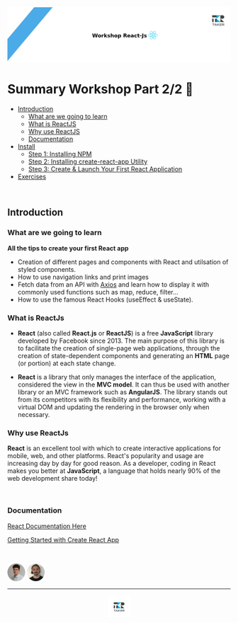 <img src=".assets/intro-bar.png">

# Summary Workshop Part 2/2 :bookmark_tabs:
- [Introduction](#introduction)
  - [What are we going to learn](#what-are-we-going-to-learn)
  - [What is ReactJS](#what-is-reactjs)
  - [Why use ReactJS](#why-use-reactjs)
  - [Documentation](#documentation)
- [Install](install/README.md#install)
  - [Step 1: Installing NPM](install/README.md#step-1-installing-npm)
  - [Step 2: Installing create-react-app Utility](install/README.md#step-2-installing-create-react-app-utility)
  - [Step 3: Create & Launch Your First React Application](install/README.md#step-3-create--launch-your-first-react-application)
- [Exercises](exercises/README.md#exercises)


<br>

## Introduction

### What are we going to learn

**All the tips to create your first React app**
- Creation of different pages and components with React and utilsation of styled components.
- How to use navigation links and print images
- Fetch data from an API with [Axios](https://axios-http.com/docs/intro) and learn how to display it with commonly used functions such as map, reduce, filter...
- How to use the famous React Hooks (useEffect & useState).

### What is ReactJs

- **React** (also called **React.js** or **ReactJS**) is a free **JavaScript** library developed by Facebook since 2013. The main purpose of this library is to facilitate the creation of single-page web applications, through the creation of state-dependent components and generating an **HTML** page (or portion) at each state change.

- **React** is a library that only manages the interface of the application, considered the view in the **MVC model**. It can thus be used with another library or an MVC framework such as **AngularJS**. The library stands out from its competitors with its flexibility and performance, working with a virtual DOM and updating the rendering in the browser only when necessary.

### Why use ReactJs

**React** is an excellent tool with which to create interactive applications for mobile, web, and other platforms. React's popularity and usage are increasing day by day for good reason. As a developer, coding in React makes you better at **JavaScript**, a language that holds nearly 90% of the web development share today!

<br>

### Documentation

[React Documentation Here](https://reactjs.org/)

[Getting Started with Create React App](Documentation/README.md#getting-started-with-create-react-app)

<br>

<a href="https://github.com/Clement-Fernandes" target="_blank"><img src=".assets/clement-picture.png" width="40"></a>
<a href="https://github.com/victorpalle" target="_blank"><img src=".assets/victor-picture.png" width="40"></a>

---

<div align="center">

<a href="https://github.com/juniorconseiltaker" target="_blank"><img src=".assets/taker-icon.png" width="50"></a>

</div>